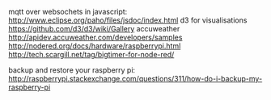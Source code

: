 mqtt over websochets in javascript: http://www.eclipse.org/paho/files/jsdoc/index.html
d3 for visualisations https://github.com/d3/d3/wiki/Gallery
accuweather http://apidev.accuweather.com/developers/samples
http://nodered.org/docs/hardware/raspberrypi.html
http://tech.scargill.net/tag/bigtimer-for-node-red/

backup and restore your raspberry pi: 
http://raspberrypi.stackexchange.com/questions/311/how-do-i-backup-my-raspberry-pi
